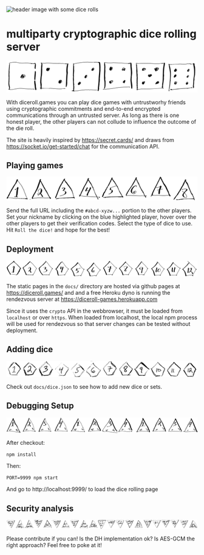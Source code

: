 ![header image with some dice rolls](https://repository-images.githubusercontent.com/442602155/ee86bfd0-2457-49c5-9d8d-8c485296a75b)

# multiparty cryptographic dice rolling server

![die 1](docs/images/d6.png)

With diceroll.games you can play dice games with untrustworhy
friends using cryptographic commitments and end-to-end encrypted
communications through an untrusted server.  As long as there is
one honest player, the other players can not collude to influence
the outcome of the die roll.

The site is heavily inspired by https://secret.cards/ and draws
from https://socket.io/get-started/chat for the communication
API.

## Playing games

![die 2](docs/images/d8.png)

Send the full URL including the `#abcd-xyzw...` portion to the
other players.  Set your nickname by clicking on the blue
highlighted player, hover over the other players to get their
verification codes. Select the type of dice to use.
Hit `Roll the dice!` and hope for the best!


## Deployment

![die 3](docs/images/d12-1.png)

The static pages in the `docs/` directory are hosted via github pages
at https://diceroll.games/ and and a free Heroku dyno is 
running the rendezvous server at https://diceroll-games.herokuapp.com

Since it uses the `crypto` API in the webbrowser, it must
be loaded from `localhost` or over `https`.  When loaded from
localhost, the local npm process will be used for rendezvous so
that server changes can be tested without deployment.

## Adding dice

![die 4](docs/images/d12-2.png)

Check out `docs/dice.json` to see how to add new dice or sets.

## Debugging Setup

![die 5](docs/images/d4.png)

After checkout:

```
npm install
```

Then:

```
PORT=9999 npm start
```

And go to http://localhost:9999/ to load the dice rolling page


## Security analysis

![die 5](docs/images/eightball.png)

Please contribute if you can! Is the DH implementation ok?
Is AES-GCM the right approach? Feel free to poke at it!
